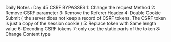 Daily Notes : Day 45 
CSRF BYPASSES
1: Change the request Method
2: Remove CSRF parameter 
3: Remove the Referer Header
4: Double Cookie Submit ( the server does not keep a record of CSRF tokens. The CSRF token is just a copy of the session cookie )
5: Replace token with Same length value
6: Decoding CSRF tokens
7: only use the static parts of the token
8: Change Content type